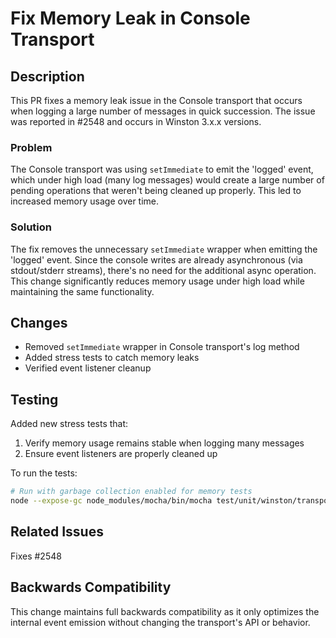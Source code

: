 # Fix Memory Leak in Console Transport

## Description
This PR fixes a memory leak issue in the Console transport that occurs when logging a large number of messages in quick succession. The issue was reported in #2548 and occurs in Winston 3.x.x versions.

### Problem
The Console transport was using `setImmediate` to emit the 'logged' event, which under high load (many log messages) would create a large number of pending operations that weren't being cleaned up properly. This led to increased memory usage over time.

### Solution
The fix removes the unnecessary `setImmediate` wrapper when emitting the 'logged' event. Since the console writes are already asynchronous (via stdout/stderr streams), there's no need for the additional async operation. This change significantly reduces memory usage under high load while maintaining the same functionality.

## Changes
- Removed `setImmediate` wrapper in Console transport's log method
- Added stress tests to catch memory leaks
- Verified event listener cleanup

## Testing
Added new stress tests that:
1. Verify memory usage remains stable when logging many messages
2. Ensure event listeners are properly cleaned up

To run the tests:
```bash
# Run with garbage collection enabled for memory tests
node --expose-gc node_modules/mocha/bin/mocha test/unit/winston/transports/console*.test.js
```

## Related Issues
Fixes #2548

## Backwards Compatibility
This change maintains full backwards compatibility as it only optimizes the internal event emission without changing the transport's API or behavior.
